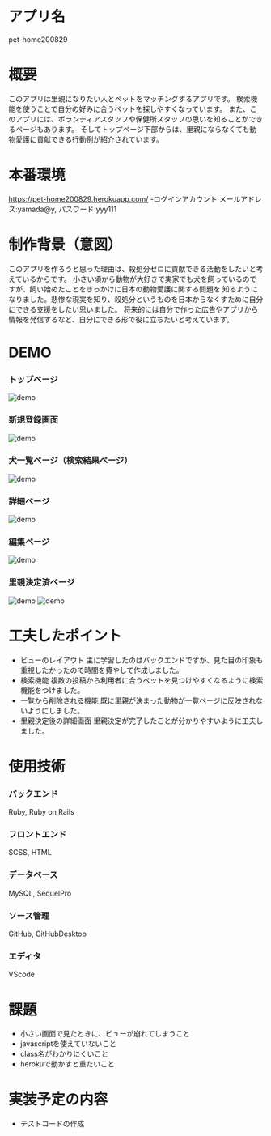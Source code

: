 # アプリ名
pet-home200829

# 概要
このアプリは里親になりたい人とペットをマッチングするアプリです。
検索機能を使うことで自分の好みに合うペットを探しやすくなっています。
また、このアプリには、ボランティアスタッフや保健所スタッフの思いを知ることができるページもあります。
そしてトップページ下部からは、里親にならなくても動物愛護に貢献できる行動例が紹介されています。

# 本番環境
https://pet-home200829.herokuapp.com/
-ログインアカウント メールアドレス:yamada@y, パスワード:yyy111

# 制作背景（意図）
このアプリを作ろうと思った理由は、殺処分ゼロに貢献できる活動をしたいと考えているからです。
小さい頃から動物が大好きで実家でも犬を飼っているのですが、飼い始めたことをきっかけに日本の動物愛護に関する問題を
知るようになりました。悲惨な現実を知り、殺処分というものを日本からなくすために自分にできる支援をしたい思いました。
将来的には自分で作った広告やアプリから情報を発信するなど、自分にできる形で役に立ちたいと考えています。

# DEMO

### トップページ
![demo](https://gyazo.com/04f0b3f6bba553ea26a19f8eb50cf3fe/raw)

### 新規登録画面
![demo](https://gyazo.com/7d260b5a4b2dcefc4b1e60ee744ad33e/raw)

### 犬一覧ページ（検索結果ページ）
![demo](https://gyazo.com/c37e94270c7459eda87925132fe51ea5/raw)


### 詳細ページ
![demo](https://gyazo.com/de2d806f8603b2b53fb376ead4a2512c/raw)

### 編集ページ
![demo](https://gyazo.com/650f5eb62679a62fb13de7eb31bcacb9/raw)

### 里親決定済ページ
![demo](https://gyazo.com/3d7e052fc5fa5b50775464415957e864/raw)
![demo](https://gyazo.com/2280728b9340543e62e2d09e1bd0babb/raw)

# 工夫したポイント
- ビューのレイアウト
主に学習したのはバックエンドですが、見た目の印象も重視したかったので時間を費やして作成しました。
- 検索機能
複数の投稿から利用者に合うペットを見つけやすくなるように検索機能をつけました。
- 一覧から削除される機能
既に里親が決まった動物が一覧ページに反映されないようにしました。
- 里親決定後の詳細画面
里親決定が完了したことが分かりやすいように工夫しました。

# 使用技術
### バックエンド
Ruby, Ruby on Rails

### フロントエンド
SCSS, HTML

### データベース
MySQL, SequelPro

### ソース管理
GitHub, GitHubDesktop

### エディタ
VScode

# 課題
- 小さい画面で見たときに、ビューが崩れてしまうこと
- javascriptを使えていないこと
- class名がわかりにくいこと
- herokuで動かすと重たいこと

# 実装予定の内容
- テストコードの作成

